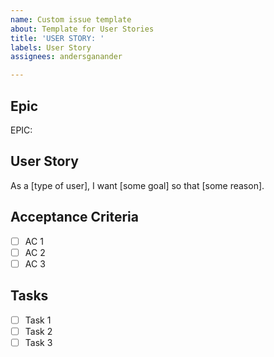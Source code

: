 ```yaml
---
name: Custom issue template
about: Template for User Stories
title: 'USER STORY: '
labels: User Story
assignees: andersganander

---
```


## Epic
EPIC: 

## User Story
As a [type of user], I want [some goal] so that [some reason].

## Acceptance Criteria
- [ ] AC 1
- [ ] AC 2
- [ ] AC 3

## Tasks
- [ ] Task 1
- [ ] Task 2
- [ ] Task 3
